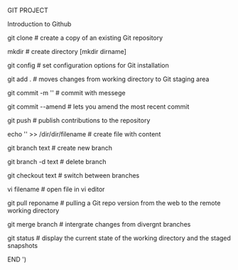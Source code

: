 GIT PROJECT

Introduction to Github

git clone # create a copy of an existing Git repository

mkdir # create directory [mkdir dirname]

git config # set configuration options for Git installation

git add . # moves changes from working directory to Git staging area

git commit -m '' # commit with messege

git commit --amend # lets you amend the most recent commit

git push # publish contributions to the repository

echo '' >> /dir/dir/filename # create file with content

git branch text # create new branch

git branch -d text # delete branch

git checkout text # switch between branches

vi filename # open file in vi editor

git pull reponame # pulling a Git repo version from the web to the remote working directory

git merge branch # intergrate changes from divergnt branches

git status # display the current state of the working directory and the staged snapshots

END ')

